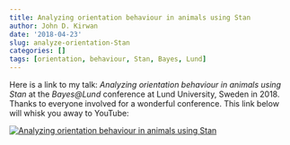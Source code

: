 ```yaml
---
title: Analyzing orientation behaviour in animals using Stan
author: John D. Kirwan
date: '2018-04-23'
slug: analyze-orientation-Stan
categories: []
tags: [orientation, behaviour, Stan, Bayes, Lund]
---
```


Here is a link to my talk: *Analyzing orientation behaviour in animals using Stan* at the *Bayes@Lund* conference at Lund University, Sweden in 2018. Thanks to everyone involved for a wonderful conference. This link below will whisk you away to YouTube:

[![Analyzing orientation behaviour in animals using Stan](/img/analyzing_orientation_behaviour_Bayes_LU_2018_snapshot.jpg)](https://www.youtube.com/watch?v=L0Rd_BkME10 "Analyzing orientation behaviour in animals using Stan")

